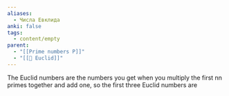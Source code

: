 ```yaml
---
aliases:
  - Числа Евклида
anki: false
tags:
  - content/empty
parent:
  - "[[Prime numbers P]]"
  - "[[👤 Euclid]]"
---
```


The Euclid numbers are the numbers you get when you multiply the first nn primes together and add one, so the first three Euclid numbers are


